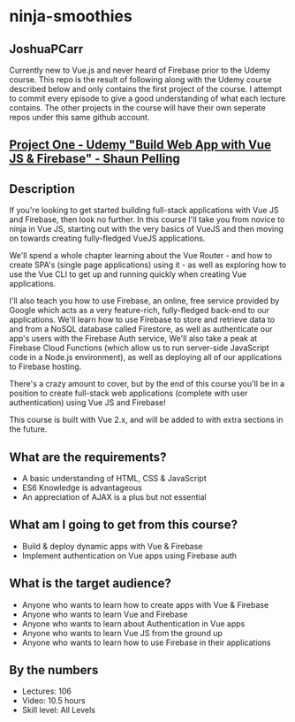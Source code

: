 # ninja-smoothies

## JoshuaPCarr
Currently new to Vue.js and never heard of Firebase prior to the Udemy course. This repo is the result of following along with the Udemy course described below and only contains the first project of the course. I attempt to commit every episode to give a good understanding of what each lecture contains. The other projects in the course will have their own seperate repos under this same github account.

## [Project One - Udemy \"Build Web App with Vue JS & Firebase\" - Shaun Pelling](https://www.udemy.com/build-web-apps-with-vuejs-firebase/)

## Description
If you're looking to get started building full-stack applications with Vue JS and Firebase, then look no further. In this course I'll take you from novice to ninja in Vue JS, starting out with the very basics of VueJS and then moving on towards creating fully-fledged VueJS applications. 

We'll spend a whole chapter learning about the Vue Router - and how to create SPA's (single page applications) using it - as well as exploring how to use the Vue CLI to get up and running quickly when creating Vue applications.

I'll also teach you how to use Firebase, an online, free service provided by Google which acts as a very feature-rich, fully-fledged back-end to our applications. We'll learn how to use Firebase to store and retrieve data to and from a NoSQL database called Firestore, as well as authenticate our app's users with the Firebase Auth service, We'll also take a peak at Firebase Cloud Functions (which allow us to run server-side JavaScript code in a Node.js environment), as well as deploying all of our applications to Firebase hosting.

There's a crazy amount to cover, but by the end of this course you'll be in a position to create full-stack web applications (complete with user authentication) using Vue JS and Firebase!

This course is built with Vue 2.x, and will be added to with extra sections in the future.

## What are the requirements?
- A basic understanding of HTML, CSS & JavaScript
- ES6 Knowledge is advantageous
- An appreciation of AJAX is a plus but not essential

## What am I going to get from this course?
- Build & deploy dynamic apps with Vue & Firebase
- Implement authentication on Vue apps using Firebase auth

## What is the target audience?
- Anyone who wants to learn how to create apps with Vue & Firebase
- Anyone who wants to learn Vue and Firebase
- Anyone who wants to learn about Authentication in Vue apps
- Anyone who wants to learn Vue JS from the ground up
- Anyone who wants to learn how to use Firebase in their applications


## By the numbers
- Lectures: 106
- Video: 10.5 hours
- Skill level: All Levels